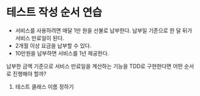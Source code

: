 # 테스트 작성 순서 연습

- 서비스를 사용하려면 매달 1만 원을 선불로 납부한다. 납부일 기준으로 한 달 뒤가 서비스 만료일이 된다.
- 2개월 이상 요금을 납부할 수 있다.
- 10만원을 납부하면 서비스를 1년 제공한다.

납부한 금액 기준으로 서비스 만료일을 계산하는 기능을 TDD로 구현한다면 어떤 순서로 진행해야 할까?  

1. 테스트 클래스 이름 정하기